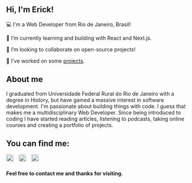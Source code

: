 
## Hi, I'm Erick!



:computer: I'm a Web Developer from Rio de Janeiro, Brasil!

🌱 I’m currently learning and building with React and Next.js.

 👯 I’m looking to collaborate on open-source projects!
 
 🌱 I've worked on some [projects](https://rosaerick.github.io/my-projects/).



## About me

 I graduated from Universidade Federal Rural do Rio de Janeiro with a degree in History, but have gained a massive interest in software development. I'm passionate about building things with code. I guess that makes me a multidisciplinary Web Developer.
 Since being introduced to coding I have started reading articles, listening to podcasts, taking online courses and creating a portfolio of projects. 



## You can find me:

[<img src='https://cdn.jsdelivr.net/npm/simple-icons@3.0.1/icons/linkedin.svg' alt='Linkedin' height='20' style="margin-right: 10px">](https://www.linkedin.com/in/erick-rosa-1465a07a/)  [<img src='https://cdn.jsdelivr.net/npm/simple-icons@3.0.1/icons/codepen.svg' alt='CodePen' height='20' style="margin-right: 10px">](https://codepen.io/rosaerick) [<img src='https://cdn.jsdelivr.net/npm/simple-icons@3.0.1/icons/instagram.svg' alt='Instagram' height='20'>](https://www.instagram.com/erickrozza/)




#### Feel free to contact me and thanks for visiting.

<!--

Here are some ideas to get you started

- 🔭 I’m currently working on ...
- 🌱 I’m currently learning ...
- 👯 I’m looking to collaborate on ...
- 🤔 I’m looking for help with ...
- 💬 Ask me about ...
- 📫 How to reach me: ...
- 😄 Pronouns: ...
- ⚡ Fun fact: ...


##### ![GitHub stats](https://github-readme-stats.vercel.app/api?username=rosaerick&count_private=true)
-->
